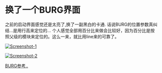 # 换了一个BURG界面

之前的启动界面感觉还是太亮了,换了一副黑白的卡通. 话说BURG的位置参数真纠结...是用行高来定位的... 个人感觉全部用百分比来做会比较好，因为百分比是按照父级的模块来定位的。这么一来，就比用line来的可靠了。 

[![Screenshot-1](https://attachment.soulteary.com/2011/12/07/Screenshot-1.png "Screenshot-1")](https://attachment.soulteary.com/2011/12/07/Screenshot-1.png) 

[![Screenshot-2](https://attachment.soulteary.com/2011/12/07/Screenshot-2.png "Screenshot-2")](https://attachment.soulteary.com/2011/12/07/Screenshot-2.png) 

[BURG参考..](http://promiseforever.com/redirect?url=http%3A%2F%2Fwiki.ubuntu.org.cn%2FUbuntuHelp%3ABurg%2Fzh_CN&key=e40bb4224565c28b9e401d2a71f6a65e)

